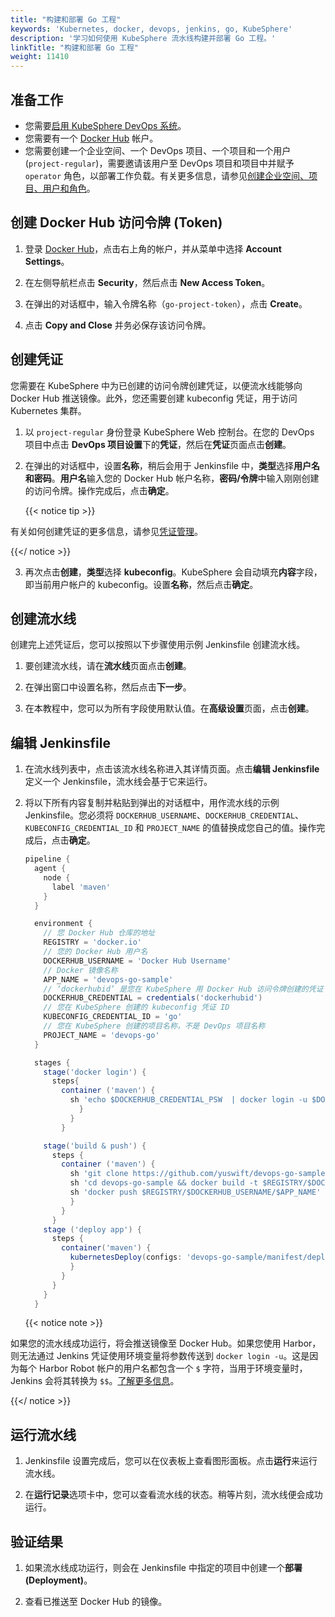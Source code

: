 ```yaml
---
title: "构建和部署 Go 工程"
keywords: 'Kubernetes, docker, devops, jenkins, go, KubeSphere'
description: '学习如何使用 KubeSphere 流水线构建并部署 Go 工程。'
linkTitle: "构建和部署 Go 工程"
weight: 11410
---
```


## 准备工作

- 您需要[启用 KubeSphere DevOps 系统](../../../pluggable-components/devops/)。
- 您需要有一个 [Docker Hub](https://hub.docker.com/) 帐户。
- 您需要创建一个企业空间、一个 DevOps 项目、一个项目和一个用户 (`project-regular`)，需要邀请该用户至 DevOps 项目和项目中并赋予 `operator` 角色，以部署工作负载。有关更多信息，请参见[创建企业空间、项目、用户和角色](../../../quick-start/create-workspace-and-project/)。

## 创建 Docker Hub 访问令牌 (Token)

1. 登录 [Docker Hub](https://hub.docker.com/)，点击右上角的帐户，并从菜单中选择 **Account Settings**。

2. 在左侧导航栏点击 **Security**，然后点击 **New Access Token**。

3. 在弹出的对话框中，输入令牌名称（`go-project-token`），点击 **Create**。

4. 点击 **Copy and Close** 并务必保存该访问令牌。

## 创建凭证

您需要在 KubeSphere 中为已创建的访问令牌创建凭证，以便流水线能够向 Docker Hub 推送镜像。此外，您还需要创建 kubeconfig 凭证，用于访问 Kubernetes 集群。

1. 以 `project-regular` 身份登录 KubeSphere Web 控制台。在您的 DevOps 项目中点击 **DevOps 项目设置**下的**凭证**，然后在**凭证**页面点击**创建**。

2. 在弹出的对话框中，设置**名称**，稍后会用于 Jenkinsfile 中，**类型**选择**用户名和密码**。**用户名**输入您的 Docker Hub 帐户名称，**密码/令牌**中输入刚刚创建的访问令牌。操作完成后，点击**确定**。

   {{< notice tip >}}

有关如何创建凭证的更多信息，请参见[凭证管理](../../../devops-user-guide/how-to-use/credential-management/)。

   {{</ notice >}}

3. 再次点击**创建**，**类型**选择 **kubeconfig**。KubeSphere 会自动填充**内容**字段，即当前用户帐户的 kubeconfig。设置**名称**，然后点击**确定**。

## 创建流水线

创建完上述凭证后，您可以按照以下步骤使用示例 Jenkinsfile 创建流水线。

1. 要创建流水线，请在**流水线**页面点击**创建**。

2. 在弹出窗口中设置名称，然后点击**下一步**。

3. 在本教程中，您可以为所有字段使用默认值。在**高级设置**页面，点击**创建**。

## 编辑 Jenkinsfile

1. 在流水线列表中，点击该流水线名称进入其详情页面。点击**编辑 Jenkinsfile** 定义一个 Jenkinsfile，流水线会基于它来运行。

2. 将以下所有内容复制并粘贴到弹出的对话框中，用作流水线的示例 Jenkinsfile。您必须将 `DOCKERHUB_USERNAME`、`DOCKERHUB_CREDENTIAL`、`KUBECONFIG_CREDENTIAL_ID` 和 `PROJECT_NAME` 的值替换成您自己的值。操作完成后，点击**确定**。

   ```groovy
   pipeline {  
     agent {
       node {
         label 'maven'
       }
     }
   
     environment {
       // 您 Docker Hub 仓库的地址
       REGISTRY = 'docker.io'
       // 您的 Docker Hub 用户名
       DOCKERHUB_USERNAME = 'Docker Hub Username'
       // Docker 镜像名称
       APP_NAME = 'devops-go-sample'
       // ‘dockerhubid’ 是您在 KubeSphere 用 Docker Hub 访问令牌创建的凭证 ID
       DOCKERHUB_CREDENTIAL = credentials('dockerhubid')
       // 您在 KubeSphere 创建的 kubeconfig 凭证 ID
       KUBECONFIG_CREDENTIAL_ID = 'go'
       // 您在 KubeSphere 创建的项目名称，不是 DevOps 项目名称
       PROJECT_NAME = 'devops-go'
     }
   
     stages {
       stage('docker login') {
         steps{
           container ('maven') {
             sh 'echo $DOCKERHUB_CREDENTIAL_PSW  | docker login -u $DOCKERHUB_CREDENTIAL_USR --password-stdin'
               }
             }  
           }
   
       stage('build & push') {
         steps {
           container ('maven') {
             sh 'git clone https://github.com/yuswift/devops-go-sample.git'
             sh 'cd devops-go-sample && docker build -t $REGISTRY/$DOCKERHUB_USERNAME/$APP_NAME .'
             sh 'docker push $REGISTRY/$DOCKERHUB_USERNAME/$APP_NAME'
             }
           }
         }
       stage ('deploy app') {
         steps {
           container('maven') {
             kubernetesDeploy(configs: 'devops-go-sample/manifest/deploy.yaml', kubeconfigId: "$KUBECONFIG_CREDENTIAL_ID")
             }
           }
         }
       }
     }
   ```

   {{< notice note >}}

如果您的流水线成功运行，将会推送镜像至 Docker Hub。如果您使用 Harbor，则无法通过 Jenkins 凭证使用环境变量将参数传送到 `docker login -u`。这是因为每个 Harbor Robot 帐户的用户名都包含一个 `$` 字符，当用于环境变量时，Jenkins 会将其转换为 `$$`。[了解更多信息](https://number1.co.za/rancher-cannot-use-harbor-robot-account-imagepullbackoff-pull-access-denied/)。

   {{</ notice >}}

## 运行流水线

1. Jenkinsfile 设置完成后，您可以在仪表板上查看图形面板。点击**运行**来运行流水线。

2. 在**运行记录**选项卡中，您可以查看流水线的状态。稍等片刻，流水线便会成功运行。


## 验证结果

1. 如果流水线成功运行，则会在 Jenkinsfile 中指定的项目中创建一个**部署 (Deployment)**。

2. 查看已推送至 Docker Hub 的镜像。

   
   